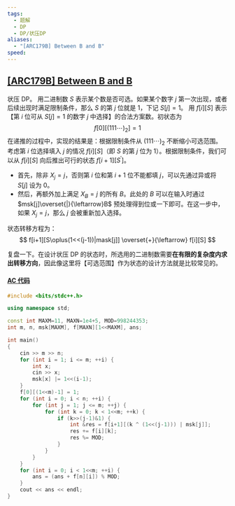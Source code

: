 ```yaml
---
tags:
  - 题解
  - DP
  - DP/状压DP
aliases:
  - "[ARC179B] Between B and B"
speed:
---
```

## [\[ARC179B\] Between B and B](https://www.luogu.com.cn/problem/AT_arc179_b)

状压 DP。
用二进制数 $S$ 表示某个数是否可选。如果某个数字 $j$ 第一次出现，或者后续出现时满足限制条件，那么 $S$ 的第 $j$ 位就是 $1$，下记 $S[j]=1$。
用 $f[i][S]$ 表示【第 $i$ 位可从 $S[j]=1$ 的数字 $j$ 中选择】的合法方案数。初状态为
$$f[0][(111\cdots)_2]=1$$
在递推的过程中，实现的结果是：根据限制条件从 $(111\cdots)_2$ 不断缩小可选范围。
考虑第 $i$ 位选择填入 $j$ 的情况 $f[i][S]$（即 $S$ 的第 $j$ 位为 $1$）。根据限制条件，我们可以从 $f[i][S]$ 向后推出可行的状态 $f[i+1][S^\prime]$。

- 首先，除非 $X_j=j$，否则第 $i$ 位和第 $i+1$ 位不能都填 $j$，可以先通过异或将 $S[j]$ 设为 $0$。
- 然后，再额外加上满足 $X_B=j$ 的所有 $B$。此处的 $B$ 可以在输入时通过 $msk[j]\overset{|}{\leftarrow}B$ 预处理得到位或一下即可。在这一步中，如果 $X_j=j$，那么 $j$ 会被重新加入选择。

状态转移方程为：
$$
f[i+1][S\oplus(1<<(j-1))|mask[j]] \overset{+}{\leftarrow} f[i][S]
$$

复盘一下。在设计状压 DP 的状态时，所选用的二进制数需要**在有限的复杂度内求出转移方向**，因此像这里将【可选范围】作为状态的设计方法就是比较常见的。

#### [AC 代码](https://www.luogu.com.cn/record/173546683)

```cpp
#include <bits/stdc++.h>

using namespace std;

const int MAXM=11, MAXN=1e4+5, MOD=998244353;
int m, n, msk[MAXM], f[MAXN][1<<MAXM], ans;

int main()
{
	cin >> m >> n;
	for (int i = 1; i <= m; ++i) {
		int x;
		cin >> x;
		msk[x] |= 1<<(i-1);
	}
	f[0][(1<<m)-1] = 1;
	for (int i = 0; i < n; ++i) {
		for (int j = 1; j <= m; ++j) {
			for (int k = 0; k < 1<<m; ++k) {
				if (k>>(j-1)&1) {
					int &res = f[i+1][(k ^ (1<<(j-1))) | msk[j]];
					res += f[i][k];
					res %= MOD;
				}
			}
		}
	}
	for (int i = 0; i < 1<<m; ++i) {
		ans = (ans + f[n][i]) % MOD;
	}
	cout << ans << endl;
}
```
